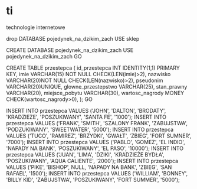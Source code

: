ti
==

technologie internetowe


drop DATABASE pojedynek_na_dzikim_zach
USE sklep

CREATE DATABASE pojedynek_na_dzikim_zach
USE pojedynek_na_dzikim_zach
GO

CREATE TABLE przestepca (
id_przestepca INT IDENTITY(1,1) PRIMARY KEY,
imie VARCHAR(15) NOT NULL CHECK(LEN(imie)>2),
nazwisko VARCHAR(20)NOT NULL CHECK(LEN(nazwisko)>2),
pseudonim VARCHAR(20)UNIQUE,
glowne_przestepstwo VARCHAR(25),
stan_prawny VARCHAR(20),
miejsce_pobytu VARCHAR(30),
wartosc_nagrody MONEY CHECK(wartosc_nagrody>0),
);
GO

INSERT INTO przestepca
VALUES ('JOHN', 'DALTON', 'BRODATY', 'KRADZIEZE', 'POSZUKIWANY', 'SANTA FE', '1000');
INSERT INTO przestepca
VALUES ('FRANK', 'SMITH', 'SZALONY FRANK', 'ZABUJSTWA', 'PODZUKIWANY', 'SWEETWATER', '5000');
INSERT INTO przestepca
VALUES ('TUCO', 'RAMIREZ', 'BRZYDKI', 'GWAŁT', 'ZBIEG', 'FORT SUMNER', '7000');
INSERT INTO przestepca
VALUES ('PABLO', 'GOMEZ', 'EL INDIO', 'NAPADY NA BANK', 'POSZUKIWANY', 'EL PASO', '10000');
INSERT INTO przestepca
VALUES ('JUAN', 'LIMA', 'DZIKI', 'KRADZIEŻE BYDŁA', 'POSZUKIWANY', 'AQUA CALIENTE', '2000');
INSERT INTO przestepca
VALUES ('PIKE', 'BISHOP', NULL, 'NAPADY NA BANK', 'ZBIEG', 'SAN RAFAEL', '1500');
INSERT INTO przestepca
VALUES ('WILLIAM', 'BONNEY', 'BILLY KID', 'ZABUJSTWA', 'POSZUKIWANY', 'FORT SUMMER', '5000');
